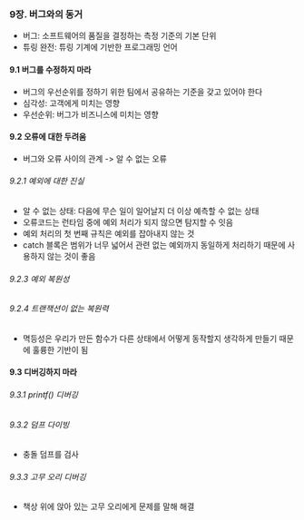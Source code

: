 ### 9장. 버그와의 동거
- 버그: 소프트웨어의 품질을 결정하는 측정 기준의 기본 단위 
- 튜링 완전: 튜링 기계에 기반한 프로그래밍 언어

#### 9.1 버그를 수정하지 마라
- 버그의 우선순위를 정하기 위한 팀에서 공유하는 기준을 갖고 있어야 한다 
- 심각성: 고객에게 미치는 영향
- 우선순위: 버그가 비즈니스에 미치는 영향

#### 9.2 오류에 대한 두려움
- 버그와 오류 사이의 관계 -> 알 수 없는 오류
###### 9.2.1 예외에 대한 진실 
- 알 수 없는 상태: 다음에 무슨 일이 일어날지 더 이상 예측할 수 없는 상태
- 오류코드는 런타임 중에 예외 처리가 되지 않으면 탐지할 수 잇음 
- 예외 처리의 첫 번째 규칙은 예외를 잡아내지 않는 것
- catch 블록은 범위가 너무 넓어서 관련 없는 예외까지 동일하게 처리하기 때문에 사용하지 않는 것이 좋음 
###### 9.2.3 예외 복원성
###### 9.2.4 트랜잭션이 없는 복원력
- 멱등성은 우리가 만든 함수가 다른 상태에서 어떻게 동작할지 생각하게 만들기 때문에 훌륭한 기반이 됨 

#### 9.3 디버깅하지 마라 
###### 9.3.1 printf() 디버깅
###### 9.3.2 덤프 다이빙
- 충돌 덤프를 검사
###### 9.3.3 고무 오리 디버깅
- 책상 위에 앉아 있는 고무 오리에게 문제를 말해 해결